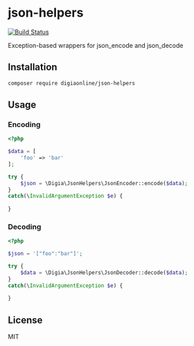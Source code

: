 # json-helpers

[![Build Status](https://travis-ci.org/digiaonline/json-helpers.svg?branch=master)](https://travis-ci.org/digiaonline/json-helpers)

Exception-based wrappers for json_encode and json_decode

## Installation

```bash
composer require digiaonline/json-helpers
```

## Usage

### Encoding

```php
<?php

$data = [
    'foo' => 'bar'  
];

try {
    $json = \Digia\JsonHelpers\JsonEncoder::encode($data);    
}
catch(\InvalidArgumentException $e) {
    
}
```

### Decoding

```php
<?php

$json = '["foo":"bar"]';

try {
    $data = \Digia\JsonHelpers\JsonDecoder::decode($data);    
}
catch(\InvalidArgumentException $e) {
    
}
```

## License

MIT
